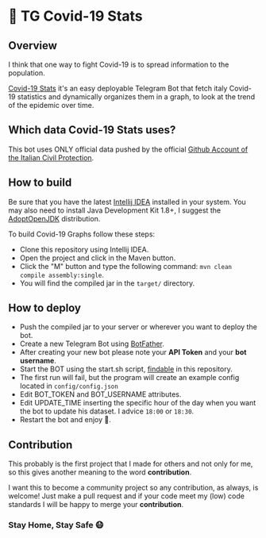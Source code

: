 # 🦠 TG Covid-19 Stats

## Overview
I think that one way to fight Covid-19 is to spread information to the population.

[Covid-19 Stats](https://github.com/replydev/Covid-Stats) it's an easy deployable Telegram Bot that fetch italy Covid-19 statistics
and dynamically organizes them in a graph, to look at the trend of the epidemic over time.

## Which data Covid-19 Stats uses?
This bot uses ONLY official data pushed by the official [Github Account of the Italian Civil Protection](https://github.com/pcm-dpc/COVID-19).

## How to build
Be sure that you have the latest [Intellij IDEA](https://www.jetbrains.com/idea/) installed in your system.
You may also need to install Java Development Kit 1.8+, I suggest the [AdoptOpenJDK](https://adoptopenjdk.net/releases.html) distribution.

To build Covid-19 Graphs follow these steps:

- Clone this repository using Intellij IDEA.
- Open the project and click in the Maven button.
- Click the "M" button and type the following command: `mvn clean compile assembly:single`.
- You will find the compiled jar in the `target/` directory.

## How to deploy

- Push the compiled jar to your server or wherever you want to deploy the bot.
- Create a new Telegram Bot using [BotFather](https://t.me/BotFather).
- After creating your new bot please note your **API Token** and your **bot username**.
- Start the BOT using the start.sh script, [findable](https://github.com/replydev/Covid-Stats/blob/master/start.sh) in this repository.
- The first run will fail, but the program will create an example config located in `config/config.json`
- Edit BOT_TOKEN and BOT_USERNAME attributes.
- Edit UPDATE_TIME inserting the specific hour of the day when you want the bot to update his dataset. I advice `18:00` or `18:30`. 
- Restart the bot and enjoy 🎉.

## Contribution
This probably is the first project that I made for others and not only for me, so this gives another meaning to the word **contribution**.

I want this to become a community project so any contribution, as always, is welcome!
Just make a pull request and if your code meet my (low) code standards I will be happy to merge your **contribution**.

### Stay Home, Stay Safe 😷
